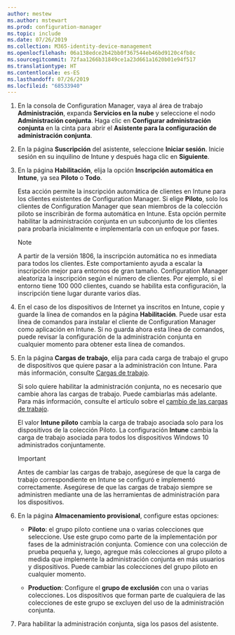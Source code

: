 ```yaml
---
author: mestew
ms.author: mstewart
ms.prod: configuration-manager
ms.topic: include
ms.date: 07/26/2019
ms.collection: M365-identity-device-management
ms.openlocfilehash: 06a138edce2b42bb0f367544eb46bd9120c4fb8c
ms.sourcegitcommit: 72faa1266b31849ce1a23d661a1620b01e94f517
ms.translationtype: HT
ms.contentlocale: es-ES
ms.lasthandoff: 07/26/2019
ms.locfileid: "68533940"
---
```

<!--Don't apply H2/H3 in this include file since they are context driven by article-->
1. En la consola de Configuration Manager, vaya al área de trabajo **Administración**, expanda **Servicios en la nube** y seleccione el nodo **Administración conjunta**. Haga clic en **Configurar administración conjunta** en la cinta para abrir el **Asistente para la configuración de administración conjunta**.

2. En la página **Suscripción** del asistente, seleccione **Iniciar sesión**. Inicie sesión en su inquilino de Intune y después haga clic en **Siguiente**.  

3. En la página **Habilitación**, elija la opción **Inscripción automática en Intune**, ya sea **Piloto** o **Todo**.

    Esta acción permite la inscripción automática de clientes en Intune para los clientes existentes de Configuration Manager. Si elige **Piloto**, solo los clientes de Configuration Manager que sean miembros de la colección piloto se inscribirán de forma automática en Intune. Esta opción permite habilitar la administración conjunta en un subconjunto de los clientes para probarla inicialmente e implementarla con un enfoque por fases.  

    > [!Note]  
    > A partir de la versión 1806, la inscripción automática no es inmediata para todos los clientes. Este comportamiento ayuda a escalar la inscripción mejor para entornos de gran tamaño. Configuration Manager aleatoriza la inscripción según el número de clientes. Por ejemplo, si el entorno tiene 100 000 clientes, cuando se habilita esta configuración, la inscripción tiene lugar durante varios días.<!--1358003-->  

4. En el caso de los dispositivos de Internet ya inscritos en Intune, copie y guarde la línea de comandos en la página **Habilitación**. Puede usar esta línea de comandos para instalar el cliente de Configuration Manager como aplicación en Intune. Si no guarda ahora esta línea de comandos, puede revisar la configuración de la administración conjunta en cualquier momento para obtener esta línea de comandos.

5. En la página **Cargas de trabajo**, elija para cada carga de trabajo el grupo de dispositivos que quiere pasar a la administración con Intune. Para más información, consulte [Cargas de trabajo](/sccm/comanage/workloads).  

    Si solo quiere habilitar la administración conjunta, no es necesario que cambie ahora las cargas de trabajo. Puede cambiarlas más adelante. Para más información, consulte el artículo sobre el [cambio de las cargas de trabajo](/sccm/comanage/how-to-switch-workloads).  

    El valor **Intune piloto** cambia la carga de trabajo asociada solo para los dispositivos de la colección Piloto. La configuración **Intune** cambia la carga de trabajo asociada para todos los dispositivos Windows 10 administrados conjuntamente.  

    > [!Important]
    > Antes de cambiar las cargas de trabajo, asegúrese de que la carga de trabajo correspondiente en Intune se configuró e implementó correctamente. Asegúrese de que las cargas de trabajo siempre se administren mediante una de las herramientas de administración para los dispositivos.  

6. En la página **Almacenamiento provisional**, configure estas opciones:  

    - **Piloto**: el grupo piloto contiene una o varias colecciones que seleccione. Use este grupo como parte de la implementación por fases de la administración conjunta. Comience con una colección de prueba pequeña y, luego, agregue más colecciones al grupo piloto a medida que implemente la administración conjunta en más usuarios y dispositivos. Puede cambiar las colecciones del grupo piloto en cualquier momento.  

    - **Production**: Configure el **grupo de exclusión** con una o varias colecciones. Los dispositivos que forman parte de cualquiera de las colecciones de este grupo se excluyen del uso de la administración conjunta.  

7. Para habilitar la administración conjunta, siga los pasos del asistente.  
